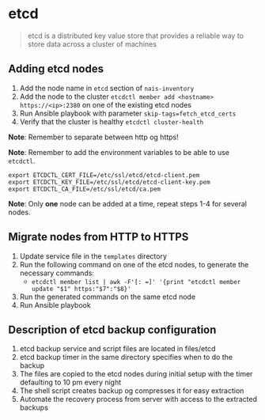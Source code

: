 etcd
====

> etcd is a distributed key value store that provides a reliable way to store data across a cluster of machines


## Adding etcd nodes

1. Add the node name in `etcd` section of `nais-inventory`
2. Add the node to the cluster `etcdctl member add <hostname> https://<ip>:2380` on one of the existing etcd nodes
3. Run Ansible playbook with parameter `skip-tags=fetch_etcd_certs`
4. Verify that the cluster is healthy `etcdctl cluster-health`

**Note**: Remember to separate between http og https!

**Note**: Remember to add the environment variables to be able to use `etcdctl`.

```
export ETCDCTL_CERT_FILE=/etc/ssl/etcd/etcd-client.pem
export ETCDCTL_KEY_FILE=/etc/ssl/etcd/etcd-client-key.pem
export ETCDCTL_CA_FILE=/etc/ssl/etcd/ca.pem
```

**Note**: Only **one** node can be added at a time, repeat steps 1-4 for several nodes.


## Migrate nodes from HTTP to HTTPS

1. Update service file in the `templates` directory
2. Run the following command on one of the etcd nodes, to generate the necessary commands:
   * `etcdctl member list | awk -F'[: =]' '{print "etcdctl member update "$1" https:"$7":"$8}'`
3. Run the generated commands on the same etcd node
4. Run Ansible playbook

## Description of etcd backup configuration

1. etcd backup service and script files are located in files/etcd
2. etcd backup timer in the same directory specifies when to do the backup
3. The files are copied to the etcd nodes during initial setup with the timer defaulting to 10 pm every night
4. The shell script creates backup og compresses it for easy extraction
5. Automate the recovery process from server with access to the extracted backups
